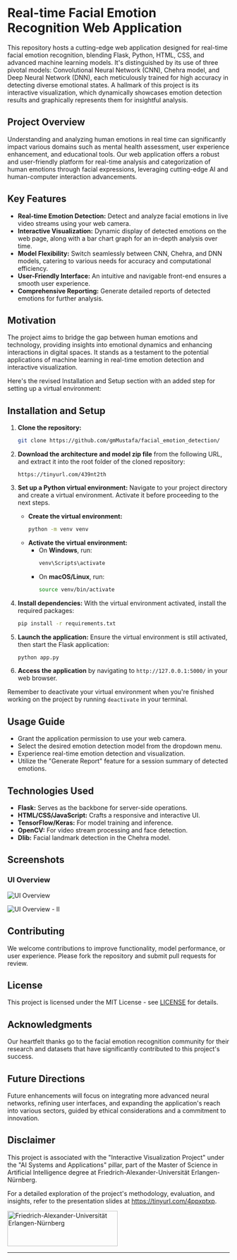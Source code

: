 # Real-time Facial Emotion Recognition Web Application

This repository hosts a cutting-edge web application designed for real-time facial emotion recognition, blending Flask, Python, HTML, CSS, and advanced machine learning models. It's distinguished by its use of three pivotal models: Convolutional Neural Network (CNN), Chehra model, and Deep Neural Network (DNN), each meticulously trained for high accuracy in detecting diverse emotional states. A hallmark of this project is its interactive visualization, which dynamically showcases emotion detection results and graphically represents them for insightful analysis.

## Project Overview

Understanding and analyzing human emotions in real time can significantly impact various domains such as mental health assessment, user experience enhancement, and educational tools. Our web application offers a robust and user-friendly platform for real-time analysis and categorization of human emotions through facial expressions, leveraging cutting-edge AI and human-computer interaction advancements.

## Key Features

- **Real-time Emotion Detection:** Detect and analyze facial emotions in live video streams using your web camera.
- **Interactive Visualization:** Dynamic display of detected emotions on the web page, along with a bar chart graph for an in-depth analysis over time.
- **Model Flexibility:** Switch seamlessly between CNN, Chehra, and DNN models, catering to various needs for accuracy and computational efficiency.
- **User-Friendly Interface:** An intuitive and navigable front-end ensures a smooth user experience.
- **Comprehensive Reporting:** Generate detailed reports of detected emotions for further analysis.

## Motivation

The project aims to bridge the gap between human emotions and technology, providing insights into emotional dynamics and enhancing interactions in digital spaces. It stands as a testament to the potential applications of machine learning in real-time emotion detection and interactive visualization.

Here's the revised Installation and Setup section with an added step for setting up a virtual environment:

## Installation and Setup

1. **Clone the repository:**
   ```bash
   git clone https://github.com/gmMustafa/facial_emotion_detection/
   ```

2. **Download the architecture and model zip file** from the following URL, and extract it into the root folder of the cloned repository:
   ```plaintext
   https://tinyurl.com/439nt2th
   ```

3. **Set up a Python virtual environment:**
   Navigate to your project directory and create a virtual environment. Activate it before proceeding to the next steps.
   - **Create the virtual environment:**
     ```bash
     python -m venv venv
     ```
   - **Activate the virtual environment:**
     - On **Windows**, run:
       ```cmd
       venv\Scripts\activate
       ```
     - On **macOS/Linux**, run:
       ```bash
       source venv/bin/activate
       ```

4. **Install dependencies:**
   With the virtual environment activated, install the required packages:
   ```bash
   pip install -r requirements.txt
   ```

5. **Launch the application:**
   Ensure the virtual environment is still activated, then start the Flask application:
   ```bash
   python app.py
   ```

6. **Access the application** by navigating to `http://127.0.0.1:5000/` in your web browser.

Remember to deactivate your virtual environment when you're finished working on the project by running `deactivate` in your terminal.
   
## Usage Guide

- Grant the application permission to use your web camera.
- Select the desired emotion detection model from the dropdown menu.
- Experience real-time emotion detection and visualization.
- Utilize the "Generate Report" feature for a session summary of detected emotions.

## Technologies Used

- **Flask:** Serves as the backbone for server-side operations.
- **HTML/CSS/JavaScript:** Crafts a responsive and interactive UI.
- **TensorFlow/Keras:** For model training and inference.
- **OpenCV:** For video stream processing and face detection.
- **Dlib:** Facial landmark detection in the Chehra model.

## Screenshots

### UI Overview
![UI Overview](https://github.com/gmMustafa/facial_emotion_detection/assets/26876754/cfaa212d-6665-4ca7-a932-bebb2139eecf)

![UI Overview - II](https://github.com/gmMustafa/facial_emotion_detection/assets/26876754/5f601fc8-7b71-4d75-af79-d81bdccb75d9)

## Contributing

We welcome contributions to improve functionality, model performance, or user experience. Please fork the repository and submit pull requests for review.

## License

This project is licensed under the MIT License - see [LICENSE](LICENSE.md) for details.

## Acknowledgments

Our heartfelt thanks go to the facial emotion recognition community for their research and datasets that have significantly contributed to this project's success.

## Future Directions

Future enhancements will focus on integrating more advanced neural networks, refining user interfaces, and expanding the application's reach into various sectors, guided by ethical considerations and a commitment to innovation.

## Disclaimer
This project is associated with the "Interactive Visualization Project" under the "AI Systems and Applications" pillar, part of the Master of Science in Artificial Intelligence degree at Friedrich-Alexander-Universität Erlangen-Nürnberg.

For a detailed exploration of the project's methodology, evaluation, and insights, refer to the presentation slides at https://tinyurl.com/4ppxptxp.

<img src="https://github.com/gmMustafa/facial_emotion_detection/assets/26876754/d94d54c8-a95d-4bd0-935a-6a714e6bb909" alt="Friedrich-Alexander-Universität Erlangen-Nürnberg" width="250" height="80">


---
